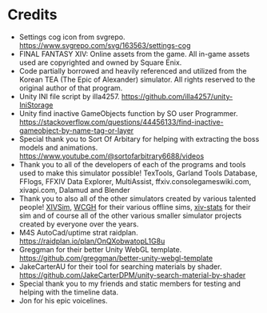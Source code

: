 # Credits

- Settings cog icon from svgrepo. https://www.svgrepo.com/svg/163563/settings-cog
- FINAL FANTASY XIV: Online assets from the game. All in-game assets used are copyrighted and owned by Square Enix.
- Code partially borrowed and heavily referenced and utilized from the Korean TEA (The Epic of Alexander) simulator. All rights reserved to the original author of that program.
- Unity INI file script by illa4257. https://github.com/illa4257/unity-IniStorage 
- Unity find inactive GameObjects function by SO user Programmer. https://stackoverflow.com/questions/44456133/find-inactive-gameobject-by-name-tag-or-layer 
- Special thank you to Sort Of Arbitary for helping with extracting the boss models and animations. https://www.youtube.com/@sortofarbitrary6688/videos
- Thank you to all of the developers of each of the programs and tools used to make this simulator possible! TexTools, Garland Tools Database, FFlogs, FFXIV Data Explorer, MultiAssist, ffxiv.consolegameswiki.com, xivapi.com, Dalamud and Blender
- Thank you to also all of the other simulators created by various talented people! [XIVSim](https://xivsim.com/), [WCGH](https://github.com/WCGH) for their various offline sims, [xiv-stats](https://github.com/xiv-stats) for their sim and of course all of the other various smaller simulator projects created by everyone over the years.
- M4S AutoCad/uptime strat raidplan. https://raidplan.io/plan/OnQXobwatopL1G8u
- Greggman for their better Unity WebGL template. https://github.com/greggman/better-unity-webgl-template
- JakeCarterAU for their tool for searching materials by shader. https://github.com/JakeCarterDPM/unity-search-material-by-shader
- Special thank you to my friends and static members for testing and helping with the timeline data.
- Jon for his epic voicelines.
